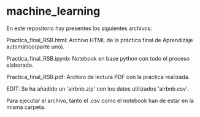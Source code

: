 # machine_learning

En este repositorio hay presentes los siguientes archivos:

Practica_final_RSB.html: Archivo HTML de la práctica final de Aprendizaje automático(parte uno).

Practica_final_RSB.ipynb: Notebook en base python con todo el proceso elaborado.

Practica_final_RSB.pdf: Archivo de lectura PDF con la práctica realizada. 


EDIT: Se ha añadido un 'airbnb.zip' con los datos utilizados 'airbnb.csv'.

Para ejecutar el archivo, tanto el .csv como el notebook han de estar en la misma carpeta.
